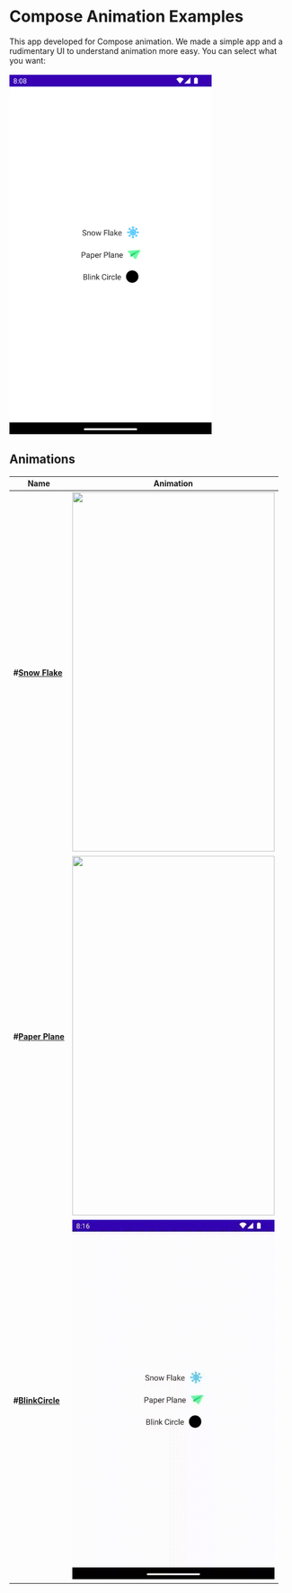 # Compose Animation Examples

This app developed for Compose animation. We made a simple app and a rudimentary UI to understand animation more easy. You can select what you want:
<br/>
<br/>
<img src="documentFolder/HomePage.png" width="360" height="640"/>
<br/>
## Animations

Name|Animation 
--- | ---
**#[Snow Flake](app/src/main/java/com/esatgozcu/animationexamples/ui/view/SnowFlakeView.kt)** | <img src="documentFolder/SnowFlake.gif" width="360" height="640"/>
**#[Paper Plane](app/src/main/java/com/esatgozcu/animationexamples/ui/view/PaperPlaneView.kt)** | <img src="documentFolder/PaperPlane.gif" width="360" height="640"/>
**#[BlinkCircle](app/src/main/java/com/esatgozcu/animationexamples/ui/view/BlinkCircle.kt)** | <img src="documentFolder/BlinkCircle.gif" width="360" height="640"/>
